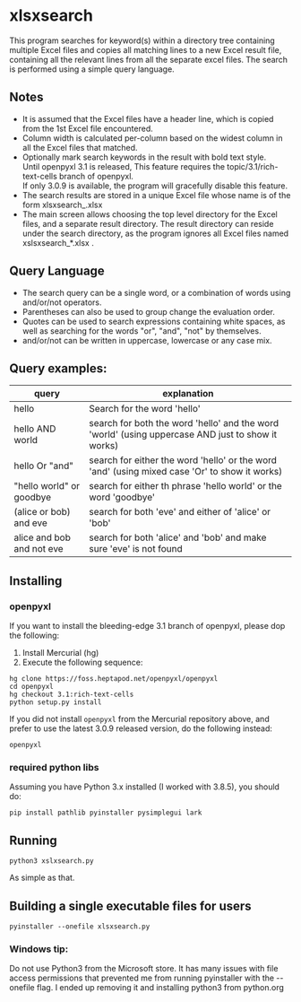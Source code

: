 xlsxsearch
==========

This program searches for keyword(s) within a directory tree containing multiple Excel files and copies all matching lines to a new Excel result file, containing all the relevant lines from all the separate excel files. The search is performed using a simple query language.  

Notes
-----
* It is assumed that the Excel files have a header line, which is copied from the 1st Excel file encountered.  
* Column width is calculated per-column based on the widest column in all the Excel files that matched.  
* Optionally mark search keywords in the result with bold text style.  
  Until openpyxl 3.1 is released, This feature requires the topic/3.1/rich-text-cells branch of openpyxl.  
  If only 3.0.9 is available, the program will gracefully disable this feature.
* The search results are stored in a unique Excel file whose name is of the form xlsxsearch_<searchpattern>.xlsx  
* The main screen allows choosing the top level directory for the Excel files, and a separate result directory. The result directory can reside under the search directory, as the program ignores all Excel files named xslsxsearch_*.xlsx .  

Query Language
--------------
* The search query can be a single word, or a combination of words using and/or/not operators.
* Parentheses can also be used to group change the evaluation order.
* Quotes can be used to search expressions containing white spaces, as well as searching for the words "or", "and", "not" by themselves.
* and/or/not can be written in uppercase, lowercase or any case mix.

Query examples:
---------------

|query|explanation|
|---|---|
|hello| Search for the word 'hello'|
|hello AND world|search for both the word 'hello' and the word 'world' (using uppercase AND just to show it works)|
|hello Or "and"| search for either the word 'hello' or the word 'and' (using mixed case 'Or' to show it works)|
|"hello world" or goodbye| search for either th phrase 'hello world' or the word 'goodbye'|
|(alice or bob) and eve| search for both 'eve' and either of 'alice' or 'bob'|
|alice and bob and not eve|search for both 'alice' and 'bob' and make sure 'eve' is not found|
 
Installing
----------
### openpyxl
If you want to install the bleeding-edge 3.1 branch of openpyxl, please dop the following:
1. Install Mercurial (hg)
2. Execute the following sequence:
```
hg clone https://foss.heptapod.net/openpyxl/openpyxl
cd openpyxl
hg checkout 3.1:rich-text-cells
python setup.py install
```
If you did not install `openpyxl` from the Mercurial repository above, and prefer to use the latest 3.0.9 released version, do the following instead:
```
openpyxl 
```

### required python libs
Assuming you have Python 3.x installed (I worked with 3.8.5), you should do:  

```
pip install pathlib pyinstaller pysimplegui lark
```
Running
-------

    python3 xslxsearch.py
    
As simple as that.

Building a single executable files for users
--------------------------------------------
    pyinstaller --onefile xlsxsearch.py

### Windows tip:
Do not use Python3 from the Microsoft store. It has many issues with file access permissions that prevented me from running pyinstaller with the --onefile flag. I ended up removing it and installing python3 from python.org

